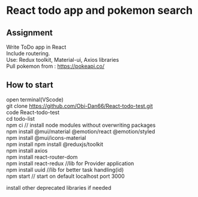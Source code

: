 # React todo app and pokemon search

## Assignment
Write ToDo app in React\
Include routering.\
Use: Redux toolkit, Material-ui, Axios libraries\
Pull pokemon from : https://pokeapi.co/

## How to start

open terminal(VScode)\
git clone https://github.com/Obi-Dan66/React-todo-test.git \
code React-todo-test\
cd todo-list\
npm ci // install node modules without overwriting packages\
npm install @mui/material @emotion/react @emotion/styled\
npm install @mui/icons-material\
npm install npm install @reduxjs/toolkit\
npm install axios\
npm install react-router-dom\
npm install react-redux //lib for Provider application\
npm install uuid //lib for better task handling(id)\
npm start // start on default localhost port 3000

install other deprecated libraries if needed